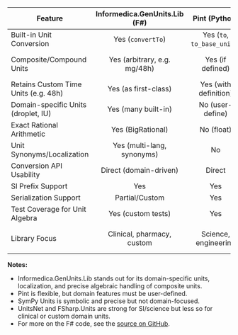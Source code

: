 | Feature                              | Informedica.GenUnits.Lib (F#) | Pint (Python)         | SymPy Units (Python)   | UnitsNet (C#)        | FSharp.Units (F#)   |
|--------------------------------------|:-----------------------------:|:---------------------:|:----------------------:|:--------------------:|:-------------------:|
| Built-in Unit Conversion             | Yes (`convertTo`)             | Yes (`to`, `to_base_units`) | Yes (via expression)   | Yes (typed methods)  | Yes (type provider) |
| Composite/Compound Units             | Yes (arbitrary, e.g. mg/48h)  | Yes (if defined)      | Yes (symbolic)         | Partial (extendable) | Yes (compile-time)  |
| Retains Custom Time Units (e.g. 48h) | Yes (as first-class)          | Yes (with definition) | Yes (symbolic)         | No (needs extension) | Yes (define unit)   |
| Domain-specific Units (droplet, IU)  | Yes (many built-in)           | No (user-define)      | No (user-define)       | No (user-define)     | No                  |
| Exact Rational Arithmetic            | Yes (BigRational)             | No (float)            | Yes (symbolic/rational)| No (float/decimal)   | Partial             |
| Unit Synonyms/Localization           | Yes (multi-lang, synonyms)    | No                    | No                     | No                   | No                  |
| Conversion API Usability             | Direct (domain-driven)        | Direct                | Symbolic expressions   | Direct (typed)       | Compile-time only   |
| SI Prefix Support                    | Yes                           | Yes                   | Yes                    | Yes                  | Yes                 |
| Serialization Support                | Partial/Custom                | Yes                   | No                     | Yes                  | No                  |
| Test Coverage for Unit Algebra       | Yes (custom tests)            | Yes                   | Yes                    | Yes                  | Yes                 |
| Library Focus                        | Clinical, pharmacy, custom    | Science, engineering  | Math, symbolic         | Science, engineering | Science, compile-time|

**Notes:**
- Informedica.GenUnits.Lib stands out for its domain-specific units, localization, and precise algebraic handling of composite units.
- Pint is flexible, but domain features must be user-defined.
- SymPy Units is symbolic and precise but not domain-focused.
- UnitsNet and FSharp.Units are strong for SI/science but less so for clinical or custom domain units.
- For more on the F# code, see the [source on GitHub](https://github.com/halcwb/GenPres2/blob/1e0826dc2cdccac0e2d1ed14d60ad6658ffccf93/src/Informedica.GenUnits.Lib/ValueUnit.fs).